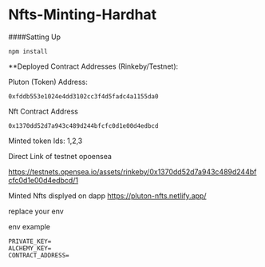 # Nfts-Minting-Hardhat

####Satting Up

``` 
npm install

``` 
**Deployed Contract Addresses (Rinkeby/Testnet):

Pluton (Token) Address:

``` 
0xfddb553e1024e4dd3102cc3f4d5fadc4a1155da0

``` 
Nft Contract Address

``` 
0x1370dd52d7a943c489d244bfcfc0d1e00d4edbcd
``` 
Minted token Ids: 1,2,3

Direct Link of testnet opoensea

https://testnets.opensea.io/assets/rinkeby/0x1370dd52d7a943c489d244bfcfc0d1e00d4edbcd/1

Minted Nfts displyed on dapp
https://pluton-nfts.netlify.app/

replace your env

env example
``` 
PRIVATE_KEY=
ALCHEMY_KEY=
CONTRACT_ADDRESS=
```

